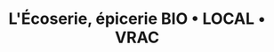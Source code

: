 ---
title: "L'Écoserie, épicerie BIO • LOCAL • VRAC"
url: /artemare/lecoserie-epicerie-bio-local-vrac/
shop: Lebensmittel
---